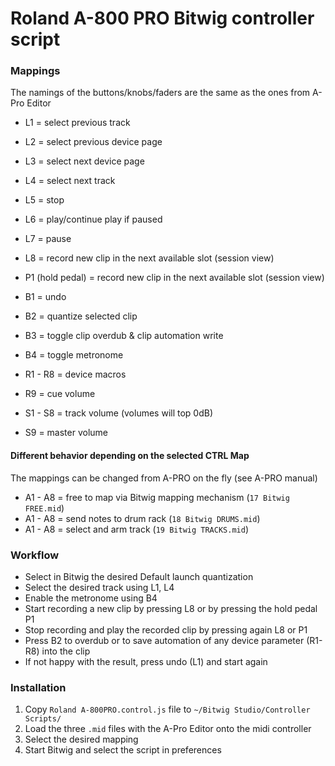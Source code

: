 Roland A-800 PRO Bitwig controller script
==================

### Mappings 
The namings of the buttons/knobs/faders are the same as the ones from A-Pro Editor  

- L1 = select previous track
- L2 = select previous device page
- L3 = select next device page
- L4 = select next track
- L5 = stop
- L6 = play/continue play if paused
- L7 = pause
- L8 = record new clip in the next available slot (session view)


- P1 (hold pedal) = record new clip in the next available slot (session view)


- B1 = undo
- B2 = quantize selected clip
- B3 = toggle clip overdub & clip automation write 
- B4 = toggle metronome


- R1 - R8 = device macros
- R9 = cue volume


- S1 - S8 = track volume (volumes will top 0dB)
- S9 = master volume



#### Different behavior depending on the selected CTRL Map
The mappings can be changed from A-PRO on the fly (see A-PRO manual)

- A1 - A8 = free to map via Bitwig mapping mechanism (`17 Bitwig FREE.mid`)
- A1 - A8 = send notes to drum rack (`18 Bitwig DRUMS.mid`)
- A1 - A8 = select and arm track (`19 Bitwig TRACKS.mid`)

### Workflow

- Select in Bitwig the desired Default launch quantization
- Select the desired track using L1, L4
- Enable the metronome using B4
- Start recording a new clip by pressing L8 or by pressing the hold pedal P1  
- Stop recording and play the recorded clip by pressing again L8 or P1
- Press B2 to overdub or to save automation of any device parameter (R1-R8) into the clip
- If not happy with the result, press undo (L1) and start again


### Installation

1. Copy `Roland A-800PRO.control.js` file to `~/Bitwig Studio/Controller Scripts/`
2. Load the three `.mid` files with the A-Pro Editor onto the midi controller
3. Select the desired mapping
4. Start Bitwig and select the script in preferences

